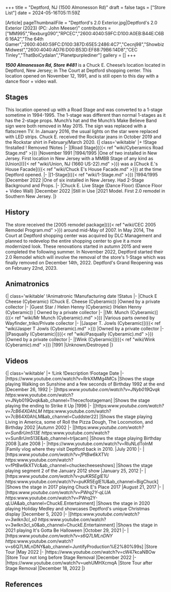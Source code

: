 +++
title = "Deptford, NJ (1500 Almonesson Rd)"
draft = false
tags = ["Store List"]
date = 2024-05-16T05:11:59Z

[Article]
pageThumbnailFile = "Deptford's 2.0 Exterior.jpg|Deptford's 2.0 Exterior (2023) (PC: John Meeser)"
contributors = ["MM995","Rexburg090","RPCEC","2600:4040:59FC:D100:A0EB:B44E:C6B6:16A2","The 64th Gamer","2600:4040:59FC:D100:387D:65E5:2486:4C7","Cecnj98","ShowbizMidwest","2600:4040:AD76:D00:B53D:EF88:79B6:14D8","CEC Tinley","ThatBoiCydalan","Planetpurplediner"]
gallery = []
+++

<b><i>1500 Almonesson Rd, Store #481</b></i> is a Chuck E. Cheese’s location located in Deptford, New Jersey; in The Court at Deptford shopping center. This location opened on November 12, 1991, and is still open to this day with a dance floor + video wall. 

<h2> Stages </h2>
This location opened up with a Road Stage and was converted to a 1-stage sometime in 1994-1995. The 1-stage was different than normal 1-stages as it has the 2-stage props. Munch’s hat and the Munch’s Make Believe Band sign were both removed in May 2015. The sign was replaced with a flatscreen TV. In January 2016, the usual lights on the star were replaced with LED strips. Chuck E. received the Rockstar jeans in October 2019 and the Rockstar shirt in February/March 2020.
{| class='wikitable'
|+
!Stage
!Installed 
! Removed
!Notes
|-
|[Road Stage]({{< ref "wiki/Cyberamics Road Stage.md" >}})
|November 1991
|1994/1995
|One of two installed in New Jersey. First location in New Jersey with a MMBB Stage of any kind as [Union]({{< ref "wiki/Union, NJ (1660 US-22).md" >}}) was a [Chuck E.'s House Facade]({{< ref "wiki/Chuck E's House Facade.md" >}}) at the time Deptford opened.
|-
|[1-Stage]({{< ref "wiki/1-Stage.md" >}})
|1994/1995
|December 2022
|One of six installed in New Jersey. Had 2-Stage Background and Props. 
|-
|Chuck E. Live Stage (Dance Floor) (Dance Floor + Video Wall)
|December 2022
|Still in Use
|2021 Model. First 2.0 remodel in Southern New Jersey.
|}
<h2> History </h2>
The store received the [2005 remodel package]({{< ref "wiki/CEC 2005 Remodel Program.md" >}}) around mid-May of 2007. In May 2014, The Court at Deptford shopping center was acquired by DLC Management and planned to redevelop the entire shopping center to give it a more modernized look. These renovations started in autumn 2015 and were completed the following summer. In November 2022, Deptford started their 2.0 Remodel which will involve the removal of the store's 1-Stage which was finally removed on December 14th, 2022. Deptford's Grand Reopening was on February 22nd, 2023. 

<h2> Animatronics </h2>
{| class='wikitable'
!Animatronic 
!Manufacturing date
!Status 
|-
|Chuck E Cheese (Cyberamic) (Chuck E. Cheese (Cyberamic))
|Owned by a private collector
|-
|Guest Star / Helen Henny (Cyberamic) (Helen Henny (Cyberamic))
| Owned by a private collector
|-
|[Mr. Munch (Cyberamic)]({{< ref "wiki/Mr Munch (Cyberamic).md" >}}) 
|Various parts owned by Wayfinder_triko/Private collector
|-
|[Jasper T. Jowls (Cyberamic)]({{< ref "wiki/Jasper T Jowls (Cyberamic).md" >}})
|Owned by a private collector 
|-
|[Pasqually (Cyberamic)]({{< ref "wiki/Pasqually (Cyberamic).md" >}})
|Owned by a private collector
|-
|[Wink (Cyberamic)]({{< ref "wiki/Wink (Cyberamic).md" >}})
|1991
|Unknown/Destroyed
|}
<h2> Videos </h2>
{| class='wikitable'
|+
!Link
!Description
!Footage Date
|-
|https://www.youtube.com/watch?v=RrkXMMg4MCs
|Shows the stage playing Walking on Sunshine and a few seconds of Birthday 1992 at the end
|December 26, 1992
|-
|[https:<i>www.youtube.com/watch?v=JNyb019Qvqk https:</i>www.youtube.com/watch?v=JNyb019Qvqk&ab_channel=Thececfootageman]
|Shows the stage playing the ending to Strike it Up
|1996
|-
|[https:<i>www.youtube.com/watch?v=7cB64X0AhLM https:</i>www.youtube.com/watch?v=7cB64X0AhLM&ab_channel=Cuddster22]
|Shows the stage playing Living in America, some of Roll the Pizza Dough, The Locomotion, and Birthday 2002
|Autumn 2002
|-
|[https:<i>www.youtube.com/watch?v=Sun8rUm513E https:</i>www.youtube.com/watch?v=Sun8rUm513E&ab_channel=trljacam]
|Shows the stage playing Birthday 2008
|Late 2008
|-
|https://www.youtube.com/watch?v=RluNLdToInM
|Family vlog where they visit Deptford back in 2010.
|July 2010
|-
|[https:<i>www.youtube.com/watch?v=fPtBw6kXTVc https:</i>www.youtube.com/watch?v=fPtBw6kXTVc&ab_channel=chuckecheeseshows]
|Shows the stage playing segment 2 of the January 2012 show
|January 25, 2012
|-
|[https:<i>www.youtube.com/watch?v=puKR5EgIE1U https:</i>www.youtube.com/watch?v=puKR5EgIE1U&ab_channel=BigChuck]
|Shows the stage in 2017 playing Chuck E's Place 2017
|August 21, 2017
|-
|[https:<i>www.youtube.com/watch?v=PWrq2Y-qLUA https:</i>www.youtube.com/watch?v=PWrq2Y-qLUA&ab_channel=ChuckE.Entertainment]
|Shows the stage in 2020 playing Holiday Medley and showcases Deptford's unique Christmas display
|December 5, 2020
|-
|[https:<i>www.youtube.com/watch?v=3wIkn3cl_s0 https:</i>www.youtube.com/watch?v=3wIkn3cl_s0&ab_channel=ChuckE.Entertainment]
|Shows the stage in 2021 playing It's Gotta Be Halloween
|October 29, 2021
|-
|[https:<i>www.youtube.com/watch?v=s6Q7LMLnDNY https:</i>www.youtube.com/watch?v=s6Q7LMLnDNY&ab_channel=JuntifyProduction%E2%80%99s]
|Store Tour
|May 2022
|-
|https://www.youtube.com/watch?v=cW47kcaNBOw
|Store Tour not long before Stage Removal
|December 2022
|-
|https://www.youtube.com/watch?v=uehUMHXcmqA
|Store Tour after Stage Removal
|December 18, 2022
|}




<h2> References </h2>
<references />